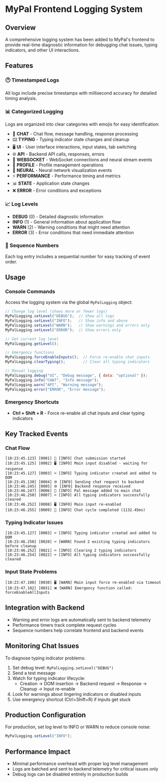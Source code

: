 # MyPal Frontend Logging System

## Overview
A comprehensive logging system has been added to MyPal's frontend to provide real-time diagnostic information for debugging chat issues, typing indicators, and other UI interactions.

## Features

### 🕐 Timestamped Logs
All logs include precise timestamps with millisecond accuracy for detailed timing analysis.

### 📊 Categorized Logging
Logs are organized into clear categories with emojis for easy identification:
- 💬 **CHAT** - Chat flow, message handling, response processing
- ⌨️ **TYPING** - Typing indicator state changes and cleanup
- 🖥️ **UI** - User interface interactions, input states, tab switching
- 🌐 **API** - Backend API calls, responses, errors
- 🔌 **WEBSOCKET** - WebSocket connections and neural stream events
- 👤 **PROFILE** - Profile management operations
- 🧠 **NEURAL** - Neural network visualization events
- ⚡ **PERFORMANCE** - Performance timing and metrics
- 📊 **STATE** - Application state changes
- ❌ **ERROR** - Error conditions and exceptions

### 📈 Log Levels
- **DEBUG** (0) - Detailed diagnostic information
- **INFO** (1) - General information about application flow
- **WARN** (2) - Warning conditions that might need attention
- **ERROR** (3) - Error conditions that need immediate attention

### 🎯 Sequence Numbers
Each log entry includes a sequential number for easy tracking of event order.

## Usage

### Console Commands
Access the logging system via the global `MyPalLogging` object:

```javascript
// Change log level (shows more or fewer logs)
MyPalLogging.setLevel("DEBUG");  // Show all logs
MyPalLogging.setLevel("INFO");   // Show info and above
MyPalLogging.setLevel("WARN");   // Show warnings and errors only
MyPalLogging.setLevel("ERROR");  // Show errors only

// Get current log level
MyPalLogging.getLevel();

// Emergency functions
MyPalLogging.forceEnableInputs();  // Force re-enable chat inputs
MyPalLogging.clearTyping();        // Clear all typing indicators

// Manual logging
MyPalLogging.debug("UI", "Debug message", { data: "optional" });
MyPalLogging.info("CHAT", "Info message");
MyPalLogging.warn("API", "Warning message");
MyPalLogging.error("ERROR", "Error message");
```

### Emergency Shortcuts
- **Ctrl + Shift + R** - Force re-enable all chat inputs and clear typing indicators

## Key Tracked Events

### Chat Flow
```
[10:23:45.123] [0001] 💬 [INFO] Chat submission started
[10:23:45.125] [0002] 🖥️ [INFO] Main input disabled - waiting for response  
[10:23:45.127] [0003] ⌨️ [INFO] Typing indicator created and added to DOM
[10:23:45.130] [0004] 🌐 [INFO] Sending chat request to backend
[10:23:46.245] [0005] 🌐 [INFO] Backend response received
[10:23:46.247] [0006] 💬 [INFO] Pal message added to main chat
[10:23:46.250] [0007] ⌨️ [INFO] All typing indicators successfully cleared
[10:23:46.252] [0008] 🖥️ [INFO] Main input re-enabled
[10:23:46.255] [0009] 💬 [INFO] Chat cycle completed (1132.45ms)
```

### Typing Indicator Issues
```
[10:23:45.127] [0003] ⌨️ [INFO] Typing indicator created and added to DOM
[10:23:46.250] [0020] ⌨️ [WARN] Found 2 existing typing indicators before cleanup
[10:23:46.252] [0021] ⌨️ [INFO] Clearing 2 typing indicators
[10:23:46.254] [0022] ⌨️ [INFO] All typing indicators successfully cleared
```

### Input State Problems
```
[10:23:47.100] [0030] 🖥️ [WARN] Main input force re-enabled via timeout
[10:23:47.102] [0031] ❌ [WARN] Emergency function called: forceEnableAllInputs
```

## Integration with Backend
- Warning and error logs are automatically sent to backend telemetry
- Performance timers track complete request cycles
- Sequence numbers help correlate frontend and backend events

## Monitoring Chat Issues
To diagnose typing indicator problems:

1. Set debug level: `MyPalLogging.setLevel("DEBUG")`
2. Send a test message
3. Watch for typing indicator lifecycle:
   - Creation → DOM insertion → Backend request → Response → Cleanup → Input re-enable
4. Look for warnings about lingering indicators or disabled inputs
5. Use emergency shortcut (Ctrl+Shift+R) if inputs get stuck

## Production Configuration
For production, set log level to INFO or WARN to reduce console noise:
```javascript
MyPalLogging.setLevel("INFO");
```

## Performance Impact
- Minimal performance overhead with proper log level management
- Logs are batched and sent to backend telemetry for critical issues only
- Debug logs can be disabled entirely in production builds